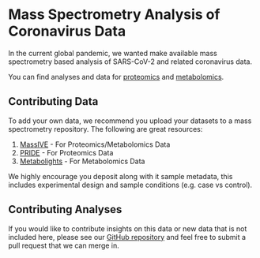 # Mass Spectrometry Analysis of Coronavirus Data

In the current global pandemic, we wanted make available mass spectrometry based analysis of SARS-CoV-2 and related coronavirus data. 

You can find analyses and data for [proteomics](proteomics.md) and [metabolomics](metabolomics.md). 

## Contributing Data

To add your own data, we recommend you upload your datasets to a mass spectrometry repository. The following are great resources:

1. [MassIVE](https://massive.ucsd.edu/ProteoSAFe/static/massive.jsp) - For Proteomics/Metabolomics Data
1. [PRIDE](https://www.ebi.ac.uk/pride/archive/) - For Proteomics Data
1. [Metabolights](https://www.ebi.ac.uk/metabolights/) - For Metabolomics Data

We highly encourage you deposit along with it sample metadata, this includes experimental design and sample conditions (e.g. case vs control). 

## Contributing Analyses

If you would like to contribute insights on this data or new data that is not included here, please see our [GitHub repository](https://github.com/mwang87/MassSpec-Coronavirus-Project-Docs) and feel free to submit a pull request that we can merge in. 